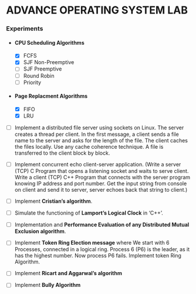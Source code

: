 # ADVANCE OPERATING SYSTEM LAB

### Experiments

- ####  CPU Scheduling Algorithms
  - [X] FCFS
  - [X] SJF Non-Preemptive
  - [ ] SJF Preemptive
  - [ ] Round Robin
  - [ ] Priority
 
- #### Page Replacment Algorithms
  - [X] FIFO
  - [X] LRU
 
- [ ] Implement a distributed file server using sockets on Linux. The server creates a thread per client. In the first message, a client sends a file name to the server and asks for the length of the file. The client caches the files locally. Use any cache coherence technique. A file is transferred to the client block by block.
- [ ] Implement concurrent echo client-server application. (Write a server (TCP) C Program that opens a listening socket and waits to serve client. Write a client (TCP) C++ Program that connects with the server program knowing IP address and port number. Get the input string from console on client and send it to server, server echoes back that string to client.)
- [ ] Implement **Cristian’s algorithm**.
- [ ] Simulate the functioning of **Lamport’s Logical Clock** in ‘C++’.
- [ ] Implementation and **Performance Evaluation of any Distributed Mutual Exclusion algorithm**.
- [ ] Implement **Token Ring Election message** where We start with 6 Processes, connected in a logical ring. Process 6 (P6) is the leader, as it has the highest number. Now process P6 fails. Implement token Ring Algorithm.
- [ ] Implement **Ricart and Aggarwal’s algorithm**
- [ ] Implement **Bully Algorithm**

